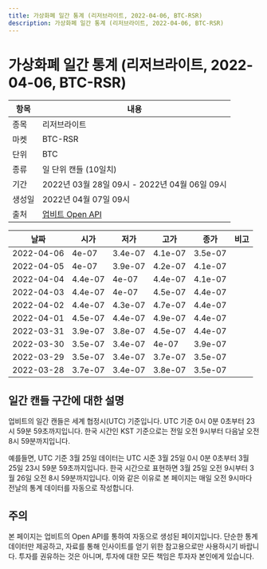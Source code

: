 ```yaml
---
title: 가상화폐 일간 통계 (리저브라이트, 2022-04-06, BTC-RSR)
description: 가상화폐 일간 통계 (리저브라이트, 2022-04-06, BTC-RSR)
---
```



가상화폐 일간 통계 (리저브라이트, 2022-04-06, BTC-RSR)
===

|항목|내용|
|--|--|
|종목|리저브라이트|
|마켓|BTC-RSR|
|단위|BTC|
|종류|일 단위 캔들 (10일치)|
|기간|2022년 03월 28일 09시 - 2022년 04월 06일 09시|
|생성일|2022년 04월 07일 09시|
|출처|[업비트 Open API](https://docs.upbit.com)|


|날짜|시가|저가|고가|종가|비고|
|--|--|--|--|--|--|
|2022-04-06|4e-07|3.4e-07|4.1e-07|3.5e-07|    |
|2022-04-05|4e-07|3.9e-07|4.2e-07|4.1e-07|    |
|2022-04-04|4.4e-07|4e-07|4.4e-07|4.1e-07|    |
|2022-04-03|4.4e-07|4e-07|4.5e-07|4.4e-07|    |
|2022-04-02|4.4e-07|4.3e-07|4.7e-07|4.4e-07|    |
|2022-04-01|4.5e-07|4.4e-07|4.9e-07|4.4e-07|    |
|2022-03-31|3.9e-07|3.8e-07|4.5e-07|4.4e-07|    |
|2022-03-30|3.5e-07|3.4e-07|4e-07|3.9e-07|    |
|2022-03-29|3.5e-07|3.4e-07|3.7e-07|3.5e-07|    |
|2022-03-28|3.7e-07|3.4e-07|3.8e-07|3.5e-07|    |


일간 캔들 구간에 대한 설명
---


업비트의 일간 캔들은 세계 협정시(UTC) 기준입니다. 
UTC 기준 0시 0분 0초부터 23시 59분 59초까지입니다. 
한국 시간인 KST 기준으로는 전일 오전 9시부터 다음날 오전 8시 59분까지입니다. 


예를들면, UTC 기준 3월 25일 데이터는 UTC 시준 3월 25일 0시 0분 0초부터 3월 25일 23시 59분 59초까지입니다. 
한국 시간으로 표현하면 3월 25일 오전 9시부터 3월 26일 오전 8시 59분까지입니다. 
이와 같은 이유로 본 페이지는 매일 오전 9시마다 전날의 통계 데이터를 자동으로 작성합니다. 


주의
---


본 페이지는 업비트의 Open API를 통하여 자동으로 생성된 페이지입니다. 
단순한 통계 데이터만 제공하고, 자료를 통해 인사이트를 얻기 위한 참고용으로만 사용하시기 바랍니다. 
투자를 권유하는 것은 아니며, 투자에 대한 모든 책임은 투자자 본인에게 있습니다. 
